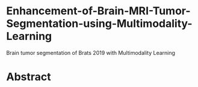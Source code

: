 # Enhancement-of-Brain-MRI-Tumor-Segmentation-using-Multimodality-Learning
Brain tumor segmentation of Brats 2019 with Multimodality Learning
# Abstract

